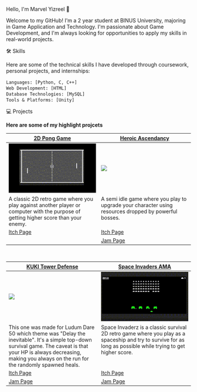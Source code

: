 Hello, I'm Marvel Yizreel 👋

Welcome to my GitHub! I'm a 2 year student at BINUS University, majoring in Game Application and Technology. I'm passionate about Game Development, and I'm always looking for opportunities to apply my skills in real-world projects.

🛠 Skills

Here are some of the technical skills I have developed through coursework, personal projects, and internships:

    Languages: [Python, C, C++]
    Web Development: [HTML]
    Database Technologies: [MySQL]
    Tools & Platforms: [Unity]

💻 Projects

**Here are some of my highlight projcets**

<table width="100%">
  <thead>
    <tr>
      <th width="50%"><a href="https://bgdc.itch.io/immunopedia">2D Pong Game</a></th>
      <th width="50%"><a href="https://bgdc.itch.io/work-less-play-more">Heroic Ascendancy</a></th>
    </tr>
  </thead>
  <tbody>
    <tr>
      <td><img src="https://github.com/Marvel033/Game-Pong-2D/blob/main/2Dponggamegif.gif"/></td>
      <td><img src="https://github.com/Marvel033/Heroic-Ascendancy-Unity-Project-main/blob/main/heroicascendancygif.gif"/></td>
    </tr>
    <tr>
      <td valign="text-top">A classic 2D retro game where you play against another player or computer with the purpose of getting higher score than your enemy. </td>
      <td valign="text-top"">A semi idle game where you play to upgrade your character using resources dropped by powerful bosses.<div></div></td>
    </tr>
    <tr>
      <td><a href="https://bgdc.itch.io/immunopedia">Itch Page</td>
      <td><a href="https://bgdc.itch.io/work-less-play-more">Itch Page</td>
    </tr>
    <tr>
      <td></td>
      <td><a href="https://itch.io/jam/brackeys-7/rate/1408323">Jam Page</td>
    </tr>
  </tbody>
</table>

<br>

<table width="100%">
  <thead>
    <tr>
      <th width="50%"><a href="https://bgdc.itch.io/keep-yourself-alive">KUKI Tower Defense</a></th>
      <th width="50%"><a href="https://bgdc.itch.io/interstellar-janitor">Space Invaders AMA</a></th>
    </tr>
  </thead>
  <tbody>
    <tr>
      <td><img src="https://github.com/wainini/wainini/blob/main/img/keep%20yourself%20alive%20400x225.gif"/></td>
      <td><img src="https://github.com/Marvel033/SPACEama/blob/main/SpaceInvaderzgif.gif"/></td>
    </tr>
    <tr>
      <td valign="text-top">This one was made for Ludum Dare 50 which theme was "Delay the inevitable". It's a simple top-down survival game. The caveat is that your HP is always decreasing, making you always on the run for the randomly spawned heals.</td>
      <td valign="text-top">Space Invaderz is a classic survival 2D retro game where you play as a spaceship and try to survive for as long as possible while trying to get higher score. <br></td>
    </tr>
    <tr>
      <td><a href="https://bgdc.itch.io/keep-yourself-alive">Itch Page</td>
      <td><a href="https://bgdc.itch.io/interstellar-janitor">Itch Page</td>
    </tr>
    <tr>
      <td><a href="https://ldjam.com/events/ludum-dare/50/keep-yourself-alive">Jam Page</td>
      <td><a href="https://itch.io/jam/brackeys-8/rate/1679306">Jam Page</td>
    </tr>
  </tbody>
</table>
